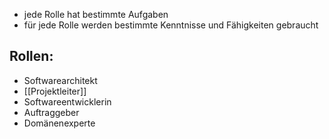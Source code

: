 - jede Rolle hat bestimmte Aufgaben
- für jede Rolle werden bestimmte Kenntnisse und Fähigkeiten gebraucht

## Rollen:
- Softwarearchitekt
- [[Projektleiter]]
- Softwareentwicklerin
- Auftraggeber
- Domänenexperte
